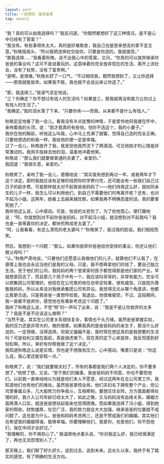 ```yaml
---
layout: post
title: 一百零四　放弃富贵
tag: novel2
---
```


“我？真的可以由我选择吗？”我反问道，“你既然都想好了这三种情况，是不是心中已经有了答案？”<br />
“我没有。有些事得失太大，真的是好难取舍，我自己也是思来想去的拿不定主意。”秋皓摇摇头，“所以我把选择权交给你，只要是你选的，我就接受。”<br />
“那我选择……”我看着秋皓，说不出我心中的答案，又问，“你真的可以放弃继承你爸爸的事业吗？这可不是说着玩的，这意味着你完全放弃现在的生活，离开上流社会，没有了权势，没有了富贵啊。”<br />
“是啊，是很难。”秋皓长舒了一口气，“不过相信我，既然我想到了，又让你选择――那我就能放弃。如果我不能，我也就不会说出来让你选了。”

“那，我选择三。”我语气坚定地说。<br />
“三？你确定？你不想过有钱人的生活吗？如果是三，那我就再没有能力让你过上有钱人的生活了。”<br />
“我确定。”我的泪水落了下来，“只要你肯――而我，从来都不是什么有钱人。”

秋皓定定地看了我一会儿，看我没有半点犹豫的神情，于是爱怜地将我搂在怀中，亲吻着我的头顶，说：“刚才我真的有些怕，怕你不选这个，我的小妻子。”<br />
我伏在他的胸前，听他这么叫我，心中马上充满了甜蜜，觉得自己选的完全正确，只要他想选的和我一样，我给他的便一定是幸福。<br />
过了一会儿，秋皓放开了我，我发现他竟然流下了两滴泪，可见他刚才的心情是非常激动的。我用手指抹去他的泪，温柔地冲着他笑。<br />
秋皓说：“那么我们就要做普通的夫妻了，亲爱的。”<br />
我回道：“我很乐意，亲爱的。”

秋皓笑了，亲吻了我一会儿，感慨地说：“其实我有想到再过一年，或者两年才下这个决定。那时我就应该有足够的钱把你的学费付完，还可能会有一些我们自己过日子的起步费。可是那样就太对不起我爸爸妈妈了――他们待我这么好，就如同亲生的儿子一样，我怎么可以利用他们，到自己不需要他们时再离开呢？还有，也对不起冯小姐，这两年，她看上去越来越忧郁，如果我再不明确态度的话，真的要害死她了。”<br />
我听他这么说，心中感动。可是，他说的太悲伤了，为了给他宽心，便打趣地说：“呵，你就想到对不起你爸爸妈妈，对不起冯小姐，就没想到对不起我吗？我也是一直等着你的决定，都快煎熬成老太婆了。”<br />
“呵，让我看看，有这么漂亮的老太婆吗？”秋皓笑了，扳过我的脸说。我们相视而笑。

然后，我想到一个问题：“那么，如果你放弃你爸爸给你安排的事业，你还认他们做父母吗？”<br />
“认。”秋皓严肃地说，“只要他们还愿意认我做他们的儿子。就算他们不认我了，在感情上我也会永远当他们是我的父母。只是，我不想再拿他们的钱了，要自己独立生活。至于他们的公司，我妈妈的两个堂弟家的孩子都觉得那是他们家的产业，早就想拿回去了，而且那几个孩子中有一个，我应该叫哥哥的，非常有能力，完全可以把集团公司管理好。他现在在公司里的地位也举足轻重，很有威信，只是因为尊敬我妈妈，所以从来没对我继承集团公司有异议。我觉得无论从哪个角度讲，他都比我更合适。只是我爸爸一直想传给我，我退出，他很难接受。不过，这段期间，我一直都不放弃你，感觉他也有重新考虑这个问题了。”<br />
我听了秋皓这么说，不觉“呀”的一声叫了出来，说：“我是不是让你放弃的太多了？我是不是不应该这么做啊？”<br />
“当然不是。其实在公司里关系错综复杂，事情也千头万绪，虽然爸爸掌握实权，我的压力还是非常大的，做的很累。如果我真的是爸爸妈妈的亲生子，那没什么好说的，一定得做，没得选择。但我又偏偏不是，我时常在想这真的是我想要的生活吗？可是权利又摆在面前，真是骑虎难下。现在真的定下心来放弃，我反而感到好轻松啊。所以，幸好有你帮我做了这个决定。”<br />
我知道秋皓这么说是实情，但也是不想我有压力，心中感动，嘴里只是说：“你这么说，我心里还能安稳一点。”

秋皓笑了，说：“我们就要做夫妇了，所有的事都是我们两个人决定的，你不要多想了。”他想了想，又说，“至于我们的婚事，我爸爸妈妈不同意，你也不要怨他们。以前我一直单纯地以为就是他们本人不愿意，经过这两年在总公司里工作，我知道他们也有他们的难处。虽然爸爸掌控全局，他们夫妇名下拥有整个产业，但公司里眷属众多，几大股势力你争我斗，互相牵制，要想压住全阵，方方面面都得处理的好。我介入公司年龄已经太大了，如此之晚，又与妈妈没有血缘关系，婚姻方面再落人口实，就连爸爸想扶起我来也觉得困难。而如果我选择了冯小姐，得到她家的帮助，财势雄厚，社交广泛，我的势力就会大大加强，继承爸爸的位置就不成问题了。这也是为什么，爸爸和妈妈考虑再三，还是不赞成我们的婚姻。其实他们也希望我的婚姻得谐，能够幸福。你要理解他们，我爱你，也爱他们，你不怨他们，我在中间才会好过。”<br />
“我理解的，你不用担心了。” 我温顺地点着头说，“你对我这么好，我已经很满足了，再也无法怨恨别人了。”

那天晚上，我们聊了好久好久，说到过去，说到末来。这长久以来，我终于有了踏实的感觉，有了明确的生活方向。
